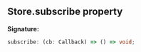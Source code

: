 
## Store.subscribe property

**Signature:**

```typescript
subscribe: (cb: Callback) => () => void;
```
